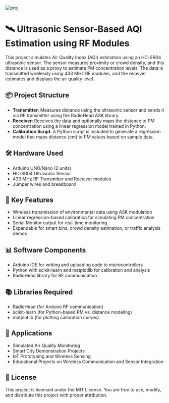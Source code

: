 
![proj](https://github.com/user-attachments/assets/062c6eba-98a1-4fcd-a826-27a6db4b2bbd)

# 🛰️ Ultrasonic Sensor-Based AQI Estimation using RF Modules

This project simulates Air Quality Index (AQI) estimation using an HC-SR04 ultrasonic sensor. The sensor measures proximity or crowd density, and this distance is used as a proxy to estimate PM concentration levels. The data is transmitted wirelessly using 433 MHz RF modules, and the receiver estimates and displays the air quality level.

## 📦 Project Structure

- **Transmitter**: Measures distance using the ultrasonic sensor and sends it via RF transmitter using the RadioHead ASK library.
- **Receiver**: Receives the data and optionally maps the distance to PM concentration using a linear regression model trained in Python.
- **Calibration Script**: A Python script is included to generate a regression model that maps distance (cm) to PM values based on sample data.

## 🛠️ Hardware Used

- Arduino UNO/Nano (2 units)
- HC-SR04 Ultrasonic Sensor
- 433 MHz RF Transmitter and Receiver modules
- Jumper wires and breadboard

## 🧠 Key Features

- Wireless transmission of environmental data using ASK modulation
- Linear regression-based calibration for simulating PM concentration
- Serial Monitor output for real-time monitoring
- Expandable for smart bins, crowd density estimation, or traffic analysis demos

## 📊 Software Components

- Arduino IDE for writing and uploading code to microcontrollers
- Python with scikit-learn and matplotlib for calibration and analysis
- RadioHead library for RF communication

## 📚 Libraries Required

- RadioHead (for Arduino RF communication)
- scikit-learn (for Python-based PM vs. distance modeling)
- matplotlib (for plotting calibration curves)

## 🚀 Applications

- Simulated Air Quality Monitoring
- Smart City Demonstration Projects
- IoT Prototyping and Wireless Sensing
- Educational Projects on Wireless Communication and Sensor Integration

## 🔗 License

This project is licensed under the MIT License. You are free to use, modify, and distribute this project with proper attribution.

